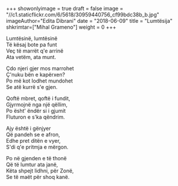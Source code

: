 +++
showonlyimage = true
draft = false
image = "//c1.staticflickr.com/6/5618/30959440756_cf99bdc38b_b.jpg"
imageAuthor="Edita Dibrani"
date = "2018-06-09"
title = "Lumtësija"
shkrimtar=["Mihal Grameno"]
weight = 0
+++

Lumtësinë, lumtësinë<br/>
Të kësaj bote pa funt<br/>
Veç të marrët q'e arrinë<br/>
Ata vetëm, ata munt.

Çdo njeri gjer mos marrohet<br/>
Ç'nuku bën e kapërxen?<br/>
Po më kot lodhet mundohet<br/>
Se atë kurrë s'e gjen.

Qoftë mbret, qoftë i fundit,<br/>
Gjyrmojnë nga një qëllim,<br/>
Po ësht' ëndër si i gjumit<br/>
Fluturon e s'ka qëndrim.

Ajy është i gënjyer<br/>
Që pandeh se e afron,<br/>
Edhe pret ditën e vyer, <br/>
S'di q'e pritmja e mërgon.

Po në gjenden e të thonë<br/>
Që të lumtur ata janë,<br/>
Këta shpejt lidhni, për Zonë,<br/>
Se të maët për shoq kanë.